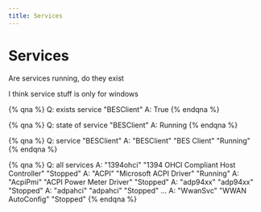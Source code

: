 ```yaml
---
title: Services
---
```


# Services

Are services running, do they exist

I think service stuff is only for windows

{% qna %}
Q: exists service "BESClient"
A: True
{% endqna %}

{% qna %}
Q: state of service "BESClient"
A: Running
{% endqna %}

{% qna %}
Q: service "BESClient"
A: "BESClient" "BES Client" "Running"
{% endqna %}

{% qna %}
Q: all services
A: "1394ohci" "1394 OHCI Compliant Host Controller" "Stopped"
A: "ACPI" "Microsoft ACPI Driver" "Running"
A: "AcpiPmi" "ACPI Power Meter Driver" "Stopped"
A: "adp94xx" "adp94xx" "Stopped"
A: "adpahci" "adpahci" "Stopped"
...
A: "WwanSvc" "WWAN AutoConfig" "Stopped"
{% endqna %}
